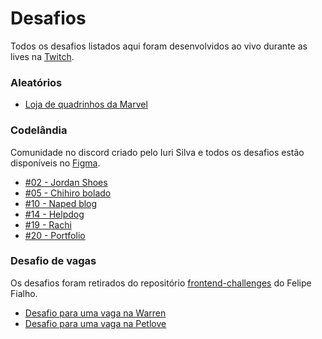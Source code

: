 <h1>Desafios</h1>
<p>Todos os desafios listados aqui foram desenvolvidos ao vivo durante as lives na <a href="https://twitch.tv/devlucaslopes" target="_blank">Twitch</a>.</p>

<h3>Aleatórios</h3>

<ul>
  <li>
    <a href="https://github.com/devlucaslopes/marvel-comics-store" target="_blank">Loja de quadrinhos da Marvel</a>
  </li>
</ul>

<h3>Codelândia</h3>
<p>Comunidade no discord criado pelo Iuri Silva e todos os desafios estão disponíveis no <a href="https://www.figma.com/file/Yb9IBH56g7T1hdIyZ3BMNO/Desafios---Codel%C3%A2ndia?node-id=624%3A2" target="_blank">Figma</a>.</p>

<ul>
  <li>
    <a href="https://github.com/devlucaslopes/02-jordan-shoes" target="_blank">#02 - Jordan Shoes</a>
  </li>
  <li>
    <a href="https://github.com/devlucaslopes/05-studio-ghibli" target="_blank">#05 - Chihiro bolado</a>
  </li>
  <li>
    <a href="https://github.com/devlucaslopes/10-naped-blog" target="_blank">#10 - Naped blog</a>
  </li>
  <li>
    <a href="https://github.com/devlucaslopes/14-helpdog" target="_blank">#14 - Helpdog</a>
  </li>
  <li>
    <a href="https://github.com/devlucaslopes/2-rachi" target="_blank">#19 - Rachi</a>
  </li>
  <li>
    <a href="https://github.com/devlucaslopes/20-porfolio" target="_blank">#20 - Portfolio</a>
  </li>
</ul>

<h3>Desafio de vagas</h3>
<p>Os desafios foram retirados do repositório <a href="https://github.com/felipefialho/frontend-challenges" target="_blank">frontend-challenges</a> do Felipe Fialho.</p>

<ul>
  <li>
    <a href="https://github.com/devlucaslopes/challenge-warren-front-end" target="_blank">Desafio para uma vaga na Warren</a>
  </li>
  <li>
    <a href="https://github.com/devlucaslopes/desafio-busca-cep" target="_blank">Desafio para uma vaga na Petlove</a>
  </li>
</ul>

